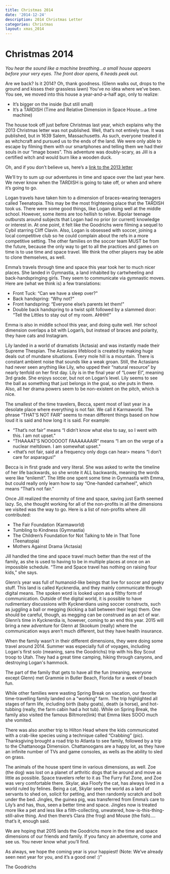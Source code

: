 ```yaml
---
title: Christmas 2014
date: '2014-12-24'
description: 2014 Christmas Letter
categories: Christmas
layout: xmas_2014
---
```


<h1 class='title'>Christmas 2014</h1>

_You hear the sound like a machine breathing…a small house appears before your very eyes. The front door opens, 6 heads peek out._

Are we back? Is it 2014? Oh, thank goodness. (Glenn walks out, drops to the ground and kisses their grassless lawn) You’ve no idea where we’ve been. You see, we moved into this house a year-and-a-half ago, only to realize:

* It’s bigger on the inside (but still small)
* It’s a TARDISH (Time and Relative Dimension in Space House…a time machine)

The house took off just before Christmas last year, which explains why the 2013 Christmas letter was not published. Well, that’s not entirely true. It was published, but in 1639 Salem, Massachusetts. As such, everyone treated it as witchcraft and pursued us to the ends of the land. We were only able to escape by filming them with our smartphones and telling them we had their souls in our “image  boxes”. This adventure was doubly-scary, as Jill is a certified witch and would burn like a wooden duck.

Oh, and if you don’t believe us, here’s a [link to the 2013 letter](/christmas/2013)

We’ll try to sum up our adventures in time and space over the last year here. We never know when the TARDISH is going to take off, or when and where it’s going to go. 

Logan travels have taken him to a dimension of braces-wearing teenagers called Teenatopia. This may be the most frightening place that the TARDISH took us. There were some good things, like Logan doing well at the middle school. However, some items are too hellish to relive. Bipolar teenage outbursts around subjects that Logan had no prior (or current) knowledge or interest in. At one point, it felt like the Goodrichs were filming a sequel to Cybil starring Cliff Clavin. Also, Logan is obsessed with soccer, joining a local competitive club so he could complain about the refs in a more competitive setting. The other families on the soccer team MUST be from the future, because the only way to get to all the practices and games on time is to use time and space travel. We think the other players may be able to clone themselves, as well.

Emma’s travels through time and space this year took her to much nicer places. She landed in Gymnastia, a land inhabited by cartwheeling and back-handspringing girls. They seem to communicate via gymnastic moves. Here are (what we think is) a few translations:

* Front Tuck: “Can we have a sleep over?"
* Back handspring: “Why not?"
* Front handspring: “Everyone else’s parents let them!"
* Double back handspring to a twist split followed by a slammed door: “Tell the Littles to stay out of my room. AHHH!”

Emma is also in middle school this year, and doing quite well. Her school dimension overlaps a bit with Logan’s, but instead of braces and polarity, they have cats and Instagram.

Lily landed in a world of dramatists (Actasia) and was instantly made their Supreme Thespian. The Actasians lifeblood is created by making huge deals out of mundane situations. Every mole hill is a mountain. There is constant ambient noise that sounds like a weak groan. Still, the Actasians had never seen anything like Lily, who upped their “natural resource” by nearly tenfold on her first day. Lily is in the final year of “Lower El”, meaning 3rd grade. She enjoys soccer, but not on Logan’s level. Lily seems to see the ball as something that just belongs in the goal, so she puts in there. Also, all her drama powers seem to be non-existent on the pitch, which is nice.

The smallest of the time travelers, Becca, spent most of last year in a desolate place where everything is not fair. We call it Karmaworld. The phrase “THAT’S NOT FAIR” seems to mean different things based on how loud it is said and how long it is said.  For example:

* “That’s not fair” means “I didn’t know what else to say, so I went with this. I am not upset."
* “THAAAAT’S NOOOOOOT FAAAAAAAIR” means “I am on the verge of a nuclear meltdown. I am somewhat upset."
* <that’s not fair, said at a frequency only dogs can hear> means “I don’t care for asparagus!"

Becca is in first grade and very literal. She was asked to write the timeline of her life backwards, so she wrote it ALL backwards, meaning the words were like “enilemit”. The little one spent some time in Gymnastia with Emma, but could really only learn how to say “One-handed cartwheel", which means “That’s not fair.”

Once Jill realized the enormity of time and space, saving just Earth seemed lazy. So, she thought working for all of the non-profits in all the dimensions we visited was the way to go. Here is a list of non-profits where Jill contributed:

* The Fair Foundation (Karmaworld)
* Tumbling to Kindness (Gymnastia)
* The Children’s Foundation for Not Talking to Me in That Tone (Teenatopia)
* Mothers Against Drama (Actasia)

Jill handled the time and space travel much better than the rest of the family, as she is used to having to be in multiple places at once on an impossible schedule. “Time and Space travel has nothing on raising four kids,” she says.

Glenn’s year was full of humanoid-like beings that live for soccer and geeky stuff. This land is called Kycknerdia, and they mainly communicate through digital means. The spoken word is looked upon as a filthy form of communication. Outside of the digital world, it is possible to have rudimentary discussions with Kycknerdians using soccer constructs, such as juggling a ball or megging (kicking a ball between their legs) them. One should be careful, though, as megging can be construed as an act of war. Glenn’s time in Kycknerdia is, however, coming to an end this year. 2015 will bring a new adventure for Glenn at Skookum (really) where the communication ways aren’t much different, but they have health insurance.

When the family wasn’t in their different dimensions, they were doing some travel around 2014. Summer was especially full of voyages, including Logan's first solo (meaning, sans the Goodrichs) trip with his Boy Scout troop to Utah. They had a great time camping, hiking through canyons, and destroying Logan's hammock. 

The part of the family that gets to have all the fun (meaning, everyone except Glenn) met Grammie in Butler Beach, Florida for a week of beach fun.

While other families were wasting Spring Break on vacation, our favorite time-travelling family landed on a "working" farm. The trip highlighted all stages of farm life, including birth (baby goats), death (a horse), and hot-tubbing (really, the farm cabin had a hot tub). While on Spring Break, the family also visited the famous Biltmore(link) that Emma likes SOOO much she vomited. 

There was also another trip to Hilton Head where the kids communicated with a crab-like species using a technique called “Crabbing” (pic). Thanksgiving brought a road trip to Atlanta to see family, followed by a trip to the Chattanooga Dimension. Chattanoogans are a happy lot, as they have an infinite number of TVs and game consoles, as wells as the ability to sled on grass. 

The animals of the house spent time in various dimensions, as well. Zoe (the dog) was lost on a planet of arthritic dogs that lie around and move as little as possible. Space travelers refer to it as The Furry Fat Zone, and Zoe was very comfortable there. Skylar, aka Floofy the cat, has always lived in a world ruled by felines. Being a cat, Skylar sees the world as a land of servants to shed on, solicit for petting, and then randomly scratch and bolt under the bed. Jingles, the guinea pig, was transferred from Emma’s care to Lily’s and has, thus, seen a better time and space. Jingles now is treated more like a pet and less like a filth-collecting, unwatered, how-is-this-thing-still-alive thing. And then there’s Clara (the frog) and Mouse (the fish)…. that’s it, enough said.

We are hoping that 2015 lands the Goodrichs more in the time and space dimensions of our friends and family. If you fancy an adventure, come and see us. You never know what you’ll find.

As always, we hope the coming year is your happiest! (Note: We’ve already seen next year for you, and it’s a good one! :)"

The Goodrichs
